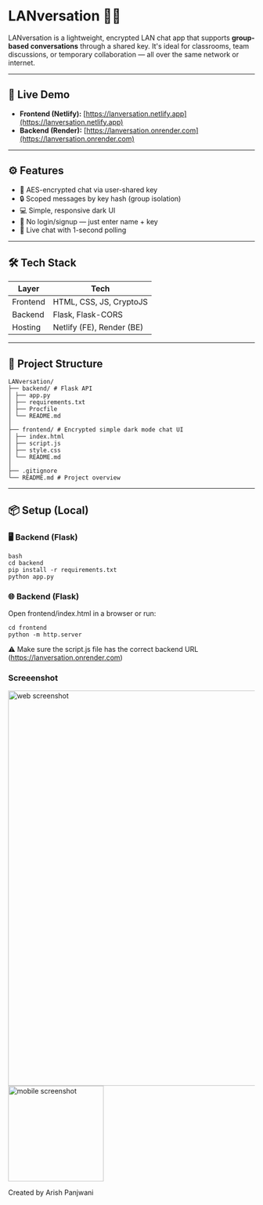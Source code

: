 # LANversation 🔐💬

LANversation is a lightweight, encrypted LAN chat app that supports **group-based conversations** through a shared key. It's ideal for classrooms, team discussions, or temporary collaboration — all over the same network or internet.

---

## 🚀 Live Demo

- **Frontend (Netlify):** [https://lanversation.netlify.app](https://lanversation.netlify.app)
- **Backend (Render):** [https://lanversation.onrender.com](https://lanversation.onrender.com)

---

## ⚙️ Features

- 🔑 AES-encrypted chat via user-shared key
- 🔒 Scoped messages by key hash (group isolation)
- 💻 Simple, responsive dark UI
- 🧠 No login/signup — just enter name + key
- 🔁 Live chat with 1-second polling

---

## 🛠 Tech Stack

| Layer     | Tech                  |
|-----------|------------------------|
| Frontend  | HTML, CSS, JS, CryptoJS |
| Backend   | Flask, Flask-CORS      |
| Hosting   | Netlify (FE), Render (BE) |

---

## 📁 Project Structure

```
LANversation/
├── backend/ # Flask API
│ ├── app.py
│ ├── requirements.txt
│ ├── Procfile
│ └── README.md
│
├── frontend/ # Encrypted simple dark mode chat UI
│ ├── index.html
│ ├── script.js
│ ├── style.css
│ └── README.md
│
├── .gitignore
└── README.md # Project overview
```

---

## 📦 Setup (Local)

### 🖥 Backend (Flask)
```
bash
cd backend
pip install -r requirements.txt
python app.py
```

### 🌐 Backend (Flask)
Open frontend/index.html in a browser or run:
```
cd frontend
python -m http.server
```

⚠️ Make sure the script.js file has the correct backend URL (https://lanversation.onrender.com)

### Screeenshot
<div style={{flexdirection:row}}>
<img width="806" alt="web screenshot" src="https://github.com/user-attachments/assets/a13dc7f1-3aaa-421d-ba26-b76495fb9a7d" />
<img width="194.5" alt="mobile screenshot" src="https://github.com/user-attachments/assets/d43a184d-c6e5-49a1-a3e3-9b0ecd481945" /></div>


Created by Arish Panjwani

